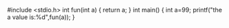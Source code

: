 #include <stdio.h>
int fun(int a)
{
    return a;
}
int main()
{
    int a=99;
    printf("the a value is:%d",fun(a));
}
